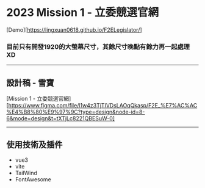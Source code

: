 # 2023 Mission 1 - 立委競選官網
[Demo][https://lingxuan0618.github.io/F2ELegislator/]

### 目前只有開發1920的大螢幕尺寸，其餘尺寸晚點有餘力再一起處理XD

---

## 設計稿 - 雪寶
[Mission 1 - 立委競選官網][https://www.figma.com/file/l1w4z3TjTIVDsLAOqQkasp/F2E_%E7%AC%AC%E4%B8%80%E9%97%9C?type=design&node-id=8-6&mode=design&t=tXTjLc8221QBESuW-0]


---

## 使用技術及插件
* vue3
* vite
* TailWind
* FontAwesome